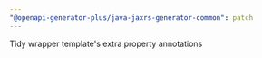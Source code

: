 ```yaml
---
"@openapi-generator-plus/java-jaxrs-generator-common": patch
---
```


Tidy wrapper template's extra property annotations
